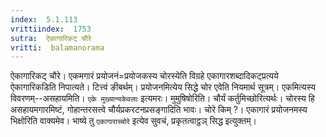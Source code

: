 ```yaml
---
index:  5.1.113
vrittiindex:  1753
sutra:  ऐकागारिकट् चौरे
vritti:  balamanorama 
---
```


ऐकागारिकट् चौरे। एकमगारं प्रयोजनं=प्रयोजकस्य चोरस्येति विग्रहे एकागारशब्दादिकट्प्रत्यये ऐकागारिकडिति निपात्यते। टित्त्वं ङीबर्थम्। प्रयोजनमित्येय सिद्धे चोर एवेति नियमार्थ सूत्रम्। एकमित्यस्य विवरणम्--असहायमिति। `एके मुख्यान्यकेवलाः` इत्यमरः। मुमुषिषोरिति। चौर्यं कर्तुमिच्छोरित्यर्थः। चोरस्य हि असहायमगारमिष्टं, गोहान्तरसत्त्वे चौर्यप्रकरटनप्रसङ्गादिति भावः। चोरे किम् ?। एकागारं प्रयोजनमस्य भिक्षोरिति वाक्यमेव। भाष्ये तु `एकागाराच्चोरे` इत्येव सुवचं, प्रकृतत्वाट्ठञ् सिद्ध इत्युक्तम्। 

